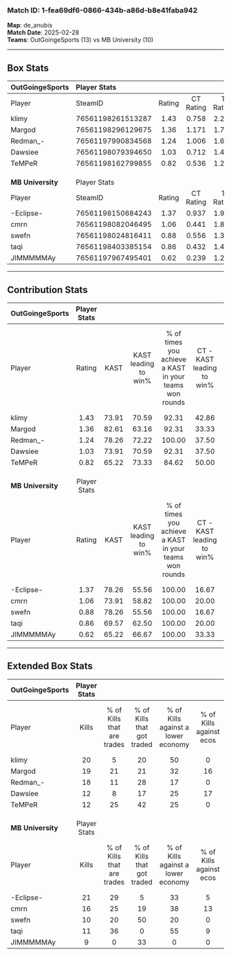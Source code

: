 ### Match ID: 1-fea69df6-0866-434b-a86d-b8e41faba942  
**Map**: de_anubis  
**Match Date**: 2025-02-28  
**Teams**: OutGoingeSports (13) vs MB University (10)  

---  

## Box Stats  

| **OutGoingeSports** | Player Stats      |        |           |          |       |       |       |         |        |      |     |
| :- | :- | :-: | :-: | :-: | :-: | :-: | :-: | :-: | :-: | :-: | :-: |
| Player              | SteamID           | Rating | CT Rating | T Rating | KAST  |  ADR  | Kills | Assists | Deaths | K/D  | HS% |
| klimy               | 76561198261513287 |  1.43  |   0.758   |  2.270   | 73.91 | 113.6 |  20   |   10    |   14   | 1.43 | 60  |
| Margod              | 76561198296129675 |  1.36  |   1.171   |  1.759   | 82.61 | 91.9  |  19   |    8    |   15   | 1.27 | 57  |
| Redman_-            | 76561197990834568 |  1.24  |   1.006   |  1.646   | 78.26 | 79.2  |  18   |    6    |   15   | 1.20 | 33  |
| Dawsiee             | 76561198079394650 |  1.03  |   0.712   |  1.430   | 73.91 | 53.1  |  12   |    4    |   9    | 1.33 | 66  |
| TeMPeR              | 76561198162799855 |  0.82  |   0.536   |  1.230   | 65.22 | 46.3  |  12   |    2    |   14   | 0.86 | 41  |
|                     |                   |        |           |          |       |       |       |         |        |      |     |
|                     |                   |        |           |          |       |       |       |         |        |      |     |
|                     |                   |        |           |          |       |       |       |         |        |      |     |
| **MB University**   | Player Stats      |        |           |          |       |       |       |         |        |      |     |
| Player              | SteamID           | Rating | CT Rating | T Rating | KAST  |  ADR  | Kills | Assists | Deaths | K/D  | HS% |
| -Eclipse-           | 76561198150684243 |  1.37  |   0.937   |  1.904   | 78.26 | 75.9  |  21   |    2    |   13   | 1.62 | 33  |
| cmrn                | 76561198082046495 |  1.06  |   0.441   |  1.809   | 73.91 | 83.5  |  16   |    6    |   19   | 0.84 | 62  |
| swefn               | 76561198024816411 |  0.88  |   0.556   |  1.354   | 78.26 | 62.7  |  10   |    4    |   15   | 0.67 | 60  |
| taqi                | 76561198403385154 |  0.86  |   0.432   |  1.440   | 69.57 | 63.3  |  11   |    6    |   15   | 0.73 | 45  |
| JIMMMMMAy           | 76561197967495401 |  0.62  |   0.239   |  1.206   | 65.22 | 48.7  |   9   |    7    |   19   | 0.47 | 55  |
---  

## Contribution Stats  

| **OutGoingeSports** | Player Stats |       |                      |                                                        |                           |                                                             |                          |                                                            |
| :- | :-: | :-: | :-: | :-: | :-: | :-: | :-: | :-: |
| Player              |    Rating    | KAST  | KAST leading to win% | % of times you achieve a KAST in your teams won rounds | CT - KAST leading to win% | CT - % of times you achieve a KAST in your teams won rounds | T - KAST leading to win% | T - % of times you achieve a KAST in your teams won rounds |
| klimy               |     1.43     | 73.91 |        70.59         |                         92.31                          |           42.86           |                           100.00                            |          90.00           |                           90.00                            |
| Margod              |     1.36     | 82.61 |        63.16         |                         92.31                          |           33.33           |                           100.00                            |          90.00           |                           90.00                            |
| Redman_-            |     1.24     | 78.26 |        72.22         |                         100.00                         |           37.50           |                           100.00                            |          100.00          |                           100.00                           |
| Dawsiee             |     1.03     | 73.91 |        70.59         |                         92.31                          |           37.50           |                           100.00                            |          100.00          |                           90.00                            |
| TeMPeR              |     0.82     | 65.22 |        73.33         |                         84.62                          |           50.00           |                           100.00                            |          88.89           |                           80.00                            |
|                     |              |       |                      |                                                        |                           |                                                             |                          |                                                            |
|                     |              |       |                      |                                                        |                           |                                                             |                          |                                                            |
|                     |              |       |                      |                                                        |                           |                                                             |                          |                                                            |
| **MB University**   | Player Stats |       |                      |                                                        |                           |                                                             |                          |                                                            |
| Player              |    Rating    | KAST  | KAST leading to win% | % of times you achieve a KAST in your teams won rounds | CT - KAST leading to win% | CT - % of times you achieve a KAST in your teams won rounds | T - KAST leading to win% | T - % of times you achieve a KAST in your teams won rounds |
| -Eclipse-           |     1.37     | 78.26 |        55.56         |                         100.00                         |           16.67           |                           100.00                            |          75.00           |                           100.00                           |
| cmrn                |     1.06     | 73.91 |        58.82         |                         100.00                         |           20.00           |                           100.00                            |          75.00           |                           100.00                           |
| swefn               |     0.88     | 78.26 |        55.56         |                         100.00                         |           16.67           |                           100.00                            |          75.00           |                           100.00                           |
| taqi                |     0.86     | 69.57 |        62.50         |                         100.00                         |           20.00           |                           100.00                            |          81.82           |                           100.00                           |
| JIMMMMMAy           |     0.62     | 65.22 |        66.67         |                         100.00                         |           33.33           |                           100.00                            |          75.00           |                           100.00                           |
---  

## Extended Box Stats  

| **OutGoingeSports** | Player Stats |                            |                            |                                    |                         |                              |                                 |        |                             |                                     |                          |                               |                            |
| :- | :-: | :-: | :-: | :-: | :-: | :-: | :-: | :-: | :-: | :-: | :-: | :-: | :-: |
| Player              |    Kills     | % of Kills that are trades | % of Kills that got traded | % of Kills against a lower economy | % of Kills against ecos | % of Kills that are flawless | % of Kills that are close duels | Deaths | % of Deaths that get traded | % of Deaths against a lower economy | % of Deaths against ecos | % of Deaths that are flawless | % of Deaths that are close |
| klimy               |      20      |             5              |             20             |                 50                 |            0            |              80              |                5                |   14   |             14              |                  7                  |            0             |              43               |             14             |
| Margod              |      19      |             21             |             21             |                 32                 |           16            |              63              |                5                |   15   |             27              |                 20                  |            0             |              47               |             13             |
| Redman_-            |      18      |             11             |             28             |                 17                 |            0            |              50              |                6                |   15   |             20              |                  7                  |            0             |              67               |             13             |
| Dawsiee             |      12      |             8              |             17             |                 25                 |           17            |              83              |                8                |   9    |             11              |                  0                  |            0             |              89               |             0              |
| TeMPeR              |      12      |             25             |             42             |                 25                 |            0            |              67              |                8                |   14   |             14              |                  7                  |            0             |              79               |             7              |
|                     |              |                            |                            |                                    |                         |                              |                                 |        |                             |                                     |                          |                               |                            |
|                     |              |                            |                            |                                    |                         |                              |                                 |        |                             |                                     |                          |                               |                            |
|                     |              |                            |                            |                                    |                         |                              |                                 |        |                             |                                     |                          |                               |                            |
| **MB University**   | Player Stats |                            |                            |                                    |                         |                              |                                 |        |                             |                                     |                          |                               |                            |
| Player              |    Kills     | % of Kills that are trades | % of Kills that got traded | % of Kills against a lower economy | % of Kills against ecos | % of Kills that are flawless | % of Kills that are close duels | Deaths | % of Deaths that get traded | % of Deaths against a lower economy | % of Deaths against ecos | % of Deaths that are flawless | % of Deaths that are close |
| -Eclipse-           |      21      |             29             |             5              |                 33                 |            5            |              71              |               10                |   13   |             23              |                 23                  |            0             |              92               |             0              |
| cmrn                |      16      |             25             |             19             |                 38                 |           13            |              56              |                6                |   19   |             21              |                 21                  |            0             |              74               |             0              |
| swefn               |      10      |             20             |             50             |                 20                 |            0            |              80              |                0                |   15   |             27              |                 20                  |            0             |              53               |             20             |
| taqi                |      11      |             36             |             0              |                 55                 |            9            |              55              |                9                |   15   |             27              |                 20                  |            0             |              73               |             13             |
| JIMMMMMAy           |      9       |             0              |             33             |                 0                  |            0            |              44              |               33                |   19   |             26              |                 26                  |            0             |              53               |             0              |
